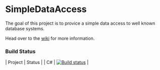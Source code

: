 # SimpleDataAccess

The goal of this project is to provice a simple data access to well known database systems.

Head over to the [wiki](https://github.com/Roemer/SimpleDataAccess/wiki) for more information.

### Build Status
| Project | Status |
| C# | [![Build status](https://ci.appveyor.com/api/projects/status/kioc28h0ap27nk94?svg=true)](https://ci.appveyor.com/project/RomanBaeriswyl/simpledataaccess) |
